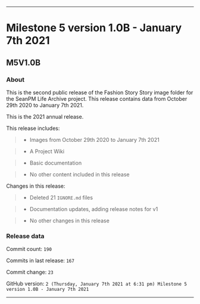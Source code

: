
***

# Milestone 5 version 1.0B - January 7th 2021

## M5V1.0B

### About

This is the second public release of the Fashion Story Story image folder for the SeanPM Life Archive project. This release contains data from October 29th 2020 to January 7th 2021.

This is the 2021 annual release.

This release includes:

> * Images from October 29th 2020 to January 7th 2021

> * A Project Wiki

> * Basic documentation

> * No other content included in this release

Changes in this release:

> * Deleted 21 `IGNORE.md` files

> * Documentation updates, adding release notes for v1

> * No other changes in this release

### Release data

Commit count: `190`

Commits in last release: `167`

Commit change: `23`

GitHub version: `2 (Thursday, January 7th 2021 at 6:31 pm) Milestone 5 version 1.0B - January 7th 2021`

***
